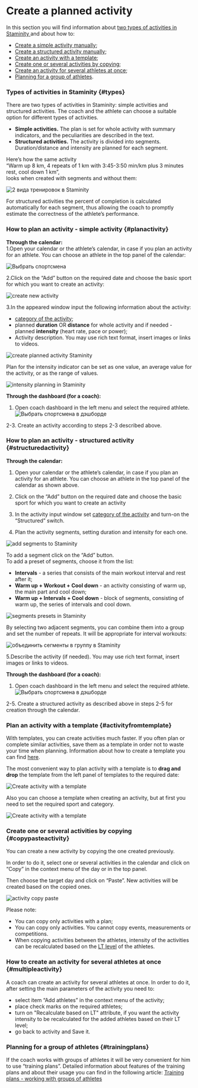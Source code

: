 # Create a planned activity

In this section you will find information about [two types of activities in Staminity ](#types)and about how to:

* [Create a simple activity manually](#planactivity);
* [Create a structured activity manually](#structuredactivity);
* [Create an activity with a template](#activityfromtemplate);
* [Create one or several activities by copying](#copypasteactivity); 
* [Create an activity for several athletes at once](#multipleactivity);
* [Planning for a group of athletes](#trainingplans).

### Types of activities in Staminity {#types}

There are two types of activities in Staminity: simple activities and structured activities. The coach and the athlete can choose a suitable option for different types of activities.

* **Simple activities.** The plan is set for whole activity with summary indicators, and the peculiarities are described in the text.
* **Structured activities.** The activity is divided into segments. Duration/distance and intensity are planned for each segment.

Here’s how the same activity  
“Warm up 8 km, 4 repeats of 1 km with 3:45-3:50 min/km plus 3 minutes rest, cool down 1 km”,  
  looks when created with segments and without them:

![2 вида тренировок в Staminity](https://content.staminity.com/assets/images/_new/about/2-activity-types.png)

For structured activities the percent of completion is calculated automatically for each segment, thus allowing the coach to promptly estimate the correctness of the athlete’s performance.

### How to plan an activity - simple activity {#planactivity}

**Through the calendar:**  
1.Open your calendar or the athlete’s calendar, in case if you plan an activity for an athlete. You can choose an athlete in the top panel of the calendar: 

![Выбрать спортсмена](https://content.staminity.com/assets/images/calendar/athlete-selector.gif)

2.Click on the “Add” button on the required date and choose the basic sport for which you want to create an activity:

![create new activity](https://content.staminity.com/assets/images/_new/calendar/calendar-wizard.png)

3.In the appeared window input the following information about the activity:

* [category of the activity](/basics/activity-categories.md);
* planned **duration** OR **distance** for whole activity and if needed - planned **intensity** (heart rate, pace or power);
* Activity description. You may use rich text format, insert images or links to videos.

![create planned activity Staminity](https://content.staminity.com/assets/images/_new/calendar/calendar-new-activity.png)

Plan for the intensity indicator can be set as one value, an average value for the activity, or as the range of values.

![intensity planning in Staminity](https://content.staminity.com/assets/images/_new/calendar/calendar-intensity-range2.png)

**Through the dashboard \(for a coach\):**  
1. Open coach dashboard in the left menu and select the required athlete.  
![Выбрать спортсмена в дэшборде](https://content.staminity.com/assets/images/_new/dashboard/dashboard-add-button.png)

2-3. Create an activity according to steps 2-3 described above.

### How to plan an activity - structured activity {#structuredactivity}

**Through the calendar:**

1. Open your calendar or the athlete’s calendar, in case if you plan an activity for an athlete. You can choose an athlete in the top panel of the calendar as shown above.

2. Click on the “Add” button on the required date and choose the basic sport for which you want to create an activity

3. In the activity input window set [category of the activity](/basics/activity-categories.md) and turn-on the “Structured” switch.

4. Plan the activity segments, setting duration and intensity for each one.

![add segments to Staminity](https://content.staminity.com/assets/images/_new/activity/activity-structured-plan.png)

To add a segment click on the “Add” button.  
To add a preset of segments, choose it from the list:

* **Intervals** - a series that consists of the main workout interval and rest after it;
* **Warm up + Workout + Cool down** - an activity consisting of warm up, the main part and cool down;  
* **Warm up + Intervals + Cool down** - block of segments, consisting of warm up, the series of intervals and cool down. 

![segments presets in Staminity](https://content.staminity.com/assets/images/_new/activity/activity-structured-block-ezgif.gif)

By selecting two adjacent segments, you can combine them into a group and set the number of repeats. It will be appropriate for interval workouts:

![объединить сегменты в группу в Staminity](https://content.staminity.com/assets/images/_new/activity/activity-structured-group.gif)

5.Describe the activity \(if needed\). You may use rich text format, insert images or links to videos.

**Through the dashboard \(for a coach\):**  
1. Open coach dashboard in the left menu and select the required athlete.  
![Выбрать спортсмена в дэшборде](https://content.staminity.com/assets/images/_new/dashboard/dashboard-add-button.png)

2-5. Create a structured activity as described above in steps 2-5 for creation through the calendar.

### Plan an activity with a template {#activityfromtemplate}

With templates, you can create activities much faster. If you often plan or complete similar activities, save them as a template in order not to waste your time when planning. Information about how to create a template you can find [here](/basics/templates.md).

The most convenient way to plan activity with a template is to **drag and drop** the template from the left panel of templates to the required date:

![Create activity with a template](https://content.staminity.com/assets/images/_new/activity/activity-create-from-template-ezgif.gif)

Also you can choose a template when creating an activity, but at first you need to set the required sport and category.

![Create activity with a template](https://content.staminity.com/assets/images/_new/activity/activity-create-from-template-2-ezgif.gif)

### Create one or several activities by copying {#copypasteactivity}

You can create a new activity by copying the one created previously.

In order to do it, select one or several activities in the calendar and click on “Copy” in the context menu of the day or in the top panel.

Then choose the target day and click on “Paste”. New activities will be created based on the copied ones.

![activity copy paste](https://content.staminity.com/assets/images/_new/activity/activity-copy-paste-ezgif.gif)

Please note:

* You can copy only activities with a plan;
* You can copy only activities. You cannot copy events, measurements or competitions.
* When copying activities between the athletes, intensity of the activities can be recalculated based on the [LT level](/basics/lactate-threshold.md) of the athletes.

### How to create an activity for several athletes at once {#multipleactivity}

A coach can create an activity for several athletes at once. In order to do it, after setting the main parameters of the activity you need to:

* select item “Add athletes” in the context menu of the activity;
* place check marks on the required athletes;
* turn on "Recalculate based on LT" attribute, if you want the activity intensity to be recalculated for the added athletes based on their LT level;
* go back to activity and Save it.

### Planning for a group of athletes {#trainingplans}

If the coach works with groups of athletes it will be very convenient for him to use “training plans”. Detailed information about features of the training plans and about their usage you can find in the following article: [Training plans - working with groups of athletes](/basics/training-plan.md)

